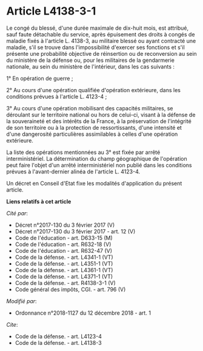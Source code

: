 # Article L4138-3-1

Le congé du blessé, d'une durée maximale de dix-huit mois, est attribué, sauf faute détachable du service, après épuisement
des droits à congés de maladie fixés à l'article L. 4138-3, au militaire blessé ou ayant contracté une maladie, s'il se
trouve dans l'impossibilité d'exercer ses fonctions et s'il présente une probabilité objective de réinsertion ou de
reconversion au sein du ministère de la défense ou, pour les militaires de la gendarmerie nationale, au sein du ministère de
l'intérieur, dans les cas suivants : 

1° En opération de guerre ; 

2° Au cours d'une opération qualifiée d'opération extérieure, dans les conditions prévues à l'article L. 4123-4 ; 

3° Au cours d'une opération mobilisant des capacités militaires, se déroulant sur le territoire national ou hors de celui-ci,
visant à la défense de la souveraineté et des intérêts de la France, à la préservation de l'intégrité de son territoire ou à
la protection de ressortissants, d'une intensité et d'une dangerosité particulières assimilables à celles d'une opération
extérieure. 

La liste des opérations mentionnées au 3° est fixée par arrêté interministériel. La détermination du champ géographique de
l'opération peut faire l'objet d'un arrêté interministériel non publié dans les conditions prévues à l'avant-dernier alinéa
de l'article L. 4123-4. 

Un décret en Conseil d'Etat fixe les modalités d'application du présent article.

**Liens relatifs à cet article**

_Cité par_:

  - Décret n°2017-130 du 3 février 2017 (V)
  - Décret n°2017-130 du 3 février 2017 - art. 12 (V)
  - Code de l'éducation - art. D633-15 (M)
  - Code de l'éducation - art. R632-18 (V)
  - Code de l'éducation - art. R632-47 (V)
  - Code de la défense. - art. L4341-1 (VT)
  - Code de la défense. - art. L4351-1 (VT)
  - Code de la défense. - art. L4361-1 (VT)
  - Code de la défense. - art. L4371-1 (VT)
  - Code de la défense. - art. R4138-3-1 (V)
  - Code général des impôts, CGI. - art. 796 (V)

_Modifié par_:

  - Ordonnance n°2018-1127 du 12 décembre 2018 - art. 1

_Cite_:

  - Code de la défense. - art. L4123-4
  - Code de la défense. - art. L4138-3
